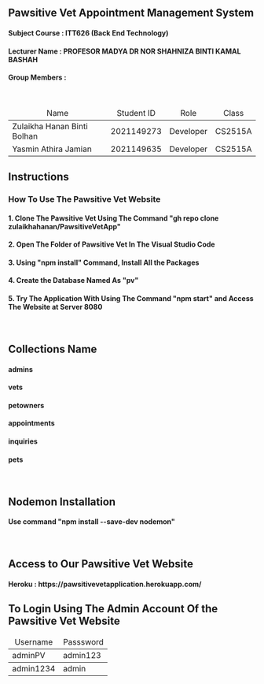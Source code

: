 <b><h2> Pawsitive Vet Appointment Management System</h2></b>

<h4> Subject Course : ITT626 (Back End Technology)</h4>

<h4> Lecturer Name : PROFESOR MADYA DR NOR SHAHNIZA BINTI KAMAL BASHAH </h4>

<h4> Group Members  :</h4><br>
<table>
  <thead>
    <td><center> Name </center></td>
     <td><center> Student ID </center></td>
    <td><center> Role</center></td>
     <td><center> Class</center></td>
  </thead>
  <tbody>
    <tr>
  <td> Zulaikha Hanan Binti Bolhan</td>
        <td> 2021149273</td>
         <td> Developer</td>
            <td> CS2515A</td>
    </tr>
    <tr>
       <td> Yasmin Athira Jamian</td>
       <td> 2021149635</td>
         <td> Developer</td>
         <td> CS2515A</td>
    </tr>
  </tbody>
</table>

<h2>Instructions</h2>
<h3>How To Use The Pawsitive Vet Website</h3>

<h4>1. Clone The Pawsitive Vet Using The Command "gh repo clone zulaikhahanan/PawsitiveVetApp"</h4>
<h4>2. Open The Folder of Pawsitive Vet In The Visual Studio Code </h4>
<h4>3. Using "npm install" Command, Install All the Packages</h4>
<h4>4. Create the Database Named As "pv"</h4>
<h4>5. Try The Application With Using The Command "npm start" and Access The Website at Server 8080</h4>

<br>
<h2>Collections Name</h2>

<h4>admins</h4>
<h4>vets</h4>
<h4>petowners</h4>
<h4>appointments</h4>
<h4>inquiries</h4>
<h4>pets</h4>
<br>
<h2>Nodemon Installation</h2>
<h4>Use command "npm install --save-dev nodemon"</h4>
<br>
<h2> Access to Our Pawsitive Vet Website</h2>
<h4>Heroku : https://pawsitivevetapplication.herokuapp.com/ </h4>


<h2> To Login Using The Admin Account Of the Pawsitive Vet Website</h2>
<table>
  <thead>
    <td><center> Username </center></td>
     <td><center> Passsword</center></td>

  </thead>
  
  <tbody>
  <td> adminPV </td>
  <td> admin123</td>
  </tbody>
  
   <tbody>
   
  <td> admin1234 </td>
  <td> admin</td>


  </tbody>
</table>
